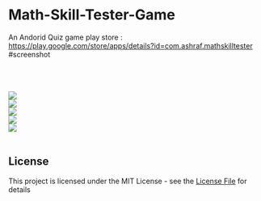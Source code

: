 # Math-Skill-Tester-Game
An Andorid Quiz game 
play store : https://play.google.com/store/apps/details?id=com.ashraf.mathskilltester
</br>
#screenshot

</br>
</br>


</br>
<img src="https://i.imgur.com/X0Bv4AR.png" />

</br>
<img src="https://i.imgur.com/jP5LXVA.png" />

</br>
<img src="https://i.imgur.com/3cF6oxF.png" />
</br>
<img src="https://i.imgur.com/776raTk.png" />
</br>
<img src="https://i.imgur.com/YYJqAYj.png" />
</br>

</br>

## License
This project is licensed under the MIT License - see the [License File](LICENSE) for details

